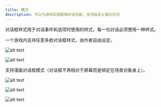 ```yaml
---
title: 概述
description: 可以为游戏实现剧情对话功能，支持自定义展示形式
---
```


对话框样式用于对话事件和选项时使用的样式，每一句对话必须使用一种样式。

一个游戏内支持任意多款对话框样式，由作者自由设定。

![alt text](https://assbak.gcw.wiki/gcw/image/zh_hans/getting-started/12.dialog/1.index/image.png)

![alt text](https://assbak.gcw.wiki/gcw/image/zh_hans/getting-started/12.dialog/1.index/image-1.png)

支持漫画对话框模式（对话框不再相对于屏幕而是绑定在场景对象身上）。

![alt text](https://assbak.gcw.wiki/gcw/image/zh_hans/getting-started/12.dialog/1.index/image-3.png)

![alt text](https://assbak.gcw.wiki/gcw/image/zh_hans/getting-started/12.dialog/1.index/image-2.png)

![alt text](https://assbak.gcw.wiki/gcw/image/zh_hans/getting-started/12.dialog/1.index/image-4.png)

<!-- ## 参考资料

- API-单机版-游戏对话框:GameDialog
- API-网络版-游戏对话框:GameDialog -->

